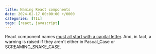 ```yaml
---
title: Naming React components
date: 2024-02-17 00:00:00 +/0000
categories: [TIL]
tags: [react, javascript]
---
```


React component names [must all start with a capital letter](https://stackoverflow.com/a/30374111/4659442). And, in fact, a warning is raised if they aren't either in Pascal_Case or SCREAMING_SNAKE_CASE.